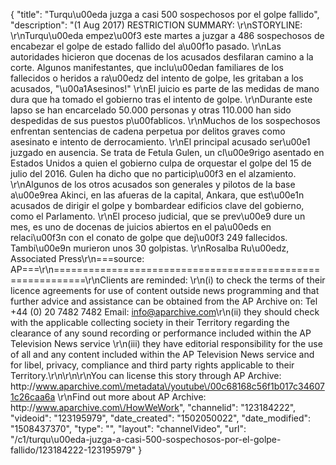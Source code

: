 {
    "title": "Turqu\u00eda juzga a casi 500 sospechosos por el golpe fallido",
    "description": "(1 Aug 2017) RESTRICTION SUMMARY: \r\nSTORYLINE: \r\nTurqu\u00eda empez\u00f3 este martes a juzgar a 486 sospechosos de encabezar el golpe de estado fallido del a\u00f1o pasado. \r\nLas autoridades hicieron  que docenas de los acusados desfilaran camino a la corte. Algunos manifestantes, que inclu\u00edan familiares de los fallecidos o heridos a ra\u00edz del intento de golpe, les gritaban a los acusados, \"\u00a1Asesinos!\" \r\nEl juicio es parte de las medidas de mano dura que ha tomado el gobierno tras el intento de golpe. \r\nDurante este lapso se han encarcelado 50.000 personas y otras 110.000 han sido despedidas de sus puestos p\u00fablicos. \r\nMuchos de los sospechosos enfrentan sentencias de cadena perpetua por delitos graves como asesinato e intento de derrocamiento. \r\nEl principal acusado ser\u00e1 juzgado en ausencia. Se trata de Fetula Gulen, un cl\u00e9rigo asentado en Estados Unidos a quien el gobierno culpa de orquestar el golpe del 15 de julio del 2016. Gulen ha dicho que no particip\u00f3 en el alzamiento. \r\nAlgunos de los otros acusados son generales y pilotos de la base a\u00e9rea Akinci, en las afueras de la capital, Ankara, que est\u00e1n acusados de dirigir el golpe y bombardear edificios clave del gobierno, como el Parlamento. \r\nEl proceso judicial, que se prev\u00e9 dure un mes, es uno de docenas de juicios abiertos en el pa\u00eds en relaci\u00f3n con el conato de golpe que dej\u00f3 249 fallecidos. Tambi\u00e9n murieron unos 30 golpistas. \r\nRosalba Ru\u00edz, Associated Press\r\n===source: AP===\r\n===========================================================\r\nClients are reminded: \r\n(i) to check the terms of their licence agreements for use of content outside news programming and that further advice and assistance can be obtained from the AP Archive on: Tel +44 (0) 20 7482 7482 Email: info@aparchive.com\r\n(ii) they should check with the applicable collecting society in their Territory regarding the clearance of any sound recording or performance included within the AP Television News service \r\n(iii) they have editorial responsibility for the use of all and any content included within the AP Television News service and for libel, privacy, compliance and third party rights applicable to their Territory.\r\n\r\n\r\nYou can license this story through AP Archive: http:\/\/www.aparchive.com\/metadata\/youtube\/00c68168c56f1b017c346071c26caa6a \r\nFind out more about AP Archive: http:\/\/www.aparchive.com\/HowWeWork",
    "channelid": "123184222",
    "videoid": "123195979",
    "date_created": "1502050022",
    "date_modified": "1508437370",
    "type": "",
    "layout": "channelVideo",
    "url": "\/c1\/turqu\u00eda-juzga-a-casi-500-sospechosos-por-el-golpe-fallido\/123184222-123195979"
}